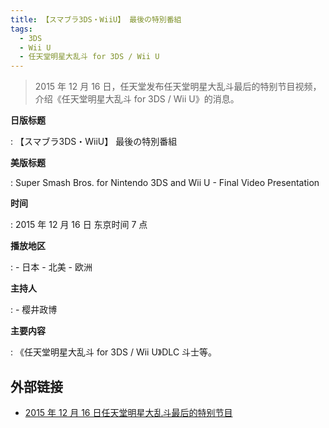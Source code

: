 ```yaml
---
title: 【スマブラ3DS・WiiU】 最後の特別番組
tags:
  - 3DS
  - Wii U
  - 任天堂明星大乱斗 for 3DS / Wii U
---
```


> 2015 年 12 月 16 日，任天堂发布任天堂明星大乱斗最后的特别节目视频，介绍《任天堂明星大乱斗 for 3DS / Wii U》的消息。

**日版标题**

:   【スマブラ3DS・WiiU】 最後の特別番組

**美版标题**

:   Super Smash Bros. for Nintendo 3DS and Wii U - Final Video Presentation

**时间**

:   2015 年 12 月 16 日 东京时间 7 点

**播放地区**

:   - 日本
	- 北美
	- 欧洲

**主持人**

:   - 樱井政博

**主要内容**

:   《任天堂明星大乱斗 for 3DS / Wii U》DLC 斗士等。

## 外部链接

- [2015 年 12 月 16 日任天堂明星大乱斗最后的特别节目](https://www.bilibili.com/video/BV1SJ411p7zm/)
